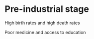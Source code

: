 # Pre-industrial stage

High birth rates and high death rates

Poor medicine and access to education


